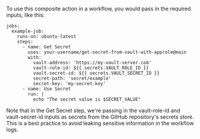 To use this composite action in a workflow, you would pass in the required inputs, like this:

```
jobs:
  example-job:
    runs-on: ubuntu-latest
    steps:
      - name: Get Secret
        uses: your-username/get-secret-from-vault-with-approle@main
        with:
          vault-address: 'https://my-vault-server.com'
          vault-role-id: ${{ secrets.VAULT_ROLE_ID }}
          vault-secret-id: ${{ secrets.VAULT_SECRET_ID }}
          secret-path: 'secret/example'
          secret-key: 'my-secret-key'
      - name: Use Secret
        run: |
          echo "The secret value is $SECRET_VALUE"

```

Note that in the Get Secret step, we're passing in the vault-role-id and vault-secret-id inputs as secrets from the GitHub repository's secrets store. This is a best practice to avoid leaking sensitive information in the workflow logs.

